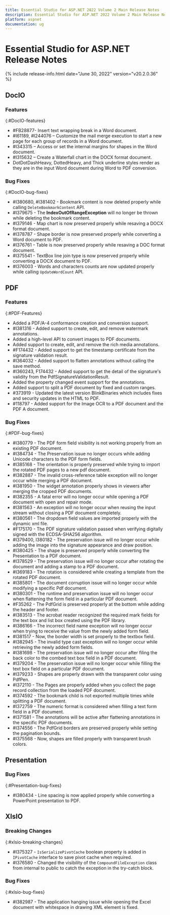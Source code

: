 ```yaml
---
title: Essential Studio for ASP.NET 2022 Volume 2 Main Release Notes  
description: Essential Studio for ASP.NET 2022 Volume 2 Main Release Notes  
platform: aspnet
documentation: ug
---
```


# Essential Studio for ASP.NET  Release Notes  

{% include release-info.html date="June 30, 2022"  version="v20.2.0.36" %} 





## DocIO

### Features
{:#DocIO-features}

* \#FB28877- Insert text wrapping break in a Word document.
* \#I61189, #I244076 – Customize the mail merge execution to start a new page for each group of records in a Word document.
* \#I343315 –  Access or set the internal margins for shapes in the Word document.
* \#I315632 – Create a Waterfall chart in the DOCX format document.
* DotDotDashHeavy, DottedHeavy, and Thick underline styles render as they are in the input Word document during Word to PDF conversion.


### Bug Fixes
{:#DocIO-bug-fixes}

* \#I380680, #I381402 - Bookmark content is now deleted properly while calling `DeleteBookmarkContent` API.
* \#I379675 -  The **IndexOutOfRangeException** will no longer be thrown while deleting the bookmark content.
* \#I379146 - Map chart is now preserved properly while resaving a DOCX format document.
* \#I378787 - Shape border is now preserved properly while converting a Word document to PDF.
* \#I376761 - Table is now preserved properly while resaving a DOC format document. 
* \#I375541 - TextBox line join type is now preserved properly while converting a DOCX document to PDF.
* \#I376003 - Words and characters counts are now updated properly while calling `UpdateWordCount` API.


## PDF

### Features
{:#PDF-Features}
* Added a PDF/A-4 conformance creation and conversion support.
* \#I381316 - Added support to create, edit, and remove watermark annotations.
* Added a high-level API to convert images to PDF documents. 
* Added support to create, edit, and remove the rich media annotations.
* \#F174432 - Added support to get the timestamp certificate from the signature validation result.
* \#I364032 - Added support to flatten annotations without calling the save method.
* \#I360243, F174432 - Added support to get the detail of the signature's validity from the PdfSignatureValidationResult.
* Added the property changed event support for the annotations.
* Added support to split a PDF document by fixed and custom ranges.
* \#373919 - Updated the latest version BlinkBinaries which includes fixes and security updates in the HTML to PDF.
* \#118797 - Added support for the Image OCR to a PDF document and the PDF A document.

### Bug Fixes
{:#PDF-bug-fixes}
* \#I380779 - The PDF form field visibility is not working properly from an existing PDF document.
* \#I384734 - The Preservation issue no longer occurs while adding Unicode characters to the PDF form fields.
* \#I385168 - The orientation is properly preserved while trying to import the rotated PDF pages to a new pdf document.
* \#I382887 - The invalid cross-reference table exception will no longer occur while merging a PDF document.
* \#I381950 - The widget annotation properly shows in viewers after merging the cropped PDF documents.
* \#I382355 - A fatal error will no longer occur while opening a PDF document with open and repair mode.
* \#I381563 - An exception will no longer occur when reusing the input stream without closing a PDF document completely.
* \#I380561 - The dropdown field values are imported properly with the dynamic xml file.
* \#F175170 - The PDF signature validation passed when verifying digitally signed with the ECDSA-SHA256 algorithm.
* \#I379400, I380182 - The preservation issue will no longer occur while adding the image into the signature appearance and draw position.
* \#I380425 - The shape is preserved properly while converting the Presentation to a PDF document. 
* \#I378529 - The preservation issue will no longer occur after rotating the document and adding a stamp to a PDF document.
* \#I369183 - The rotation is considered while creating a template from the rotated PDF document.
* \#I385801 - The document corruption issue will no longer occur while modifying a specific Pdf document.
* \#I380301 - The runtime and preservation issue will no longer occur when flattening the form field in a particular PDF document.
* \#F35262 - The PdfGrid is preserved properly at the bottom while adding the header and footer.
* \#I383513 - The acrobat reader recognized the required mark fields for the text box and list box created using the PDF library.
* \#I386166 - The incorrect field name exception will no longer occur when trying to receive the value from the newly added form field.
* \#I381517 - Now, the border width is set properly to the textbox field. 
* \#I382945 - The invalid type cast exception will no longer occur while retrieving the newly added form fields.
* \#I381698 - The preservation issue will no longer occur after filing the back color to the combed text box field in a PDF document.
* \#I379204 - The preservation issue will no longer occur while filling the text box field on a particular PDF document.
* \#I379233 - Shapes are properly drawn with the transparent color using PdfPen.
* \#I372110 - The Pages are properly added when you collect the page record collection from the loaded PDF document.
* \#I374592 - The bookmark child is not exported multiple times while splitting a PDF document.
* \#I372759 - The numeric format is considered when filling a text form field in a PDF document.
* \#I371581 - The annotations will be active after flattening annotations in the specific PDF documents.
* \#I374556 - The PdfGrid borders are preserved properly while setting the pagination bounds.
* \#I375568 - Now, shapes are filled properly with transparent brush colors. 

## Presentation

### Bug Fixes
{:#Presentation-bug-fixes}

* \#I380434 - Line spacing is now applied properly while converting a PowerPoint presentation to PDF.
## XlsIO

### Breaking Changes
{:#xlsio-breaking-changes}

* \#I375327 - `IsSerializePivotCache` boolean property is added in `IPivotCache` interface to save pivot cache when required.
* \#I376580 - Changed the visibility of the `CompoundFileException` class from internal to public to catch the exception in the try-catch block.

### Bug Fixes
{:#xlsio-bug-fixes}

* \#I382987 - The application hanging issue while opening the Excel document with whitespace in drawing XML element is fixed.
